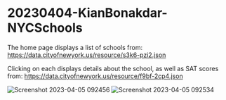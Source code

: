 # 20230404-KianBonakdar-NYCSchools

The home page displays a list of schools from: https://data.cityofnewyork.us/resource/s3k6-pzi2.json

Clicking on each displays details about the school, as well as SAT scores from: https://data.cityofnewyork.us/resource/f9bf-2cp4.json

![Screenshot 2023-04-05 092456](https://user-images.githubusercontent.com/56659828/230143921-5ab97460-37f2-4b83-ad9a-6b44b75105f9.png)
![Screenshot 2023-04-05 092534](https://user-images.githubusercontent.com/56659828/230143929-dc3c58d7-74ca-4159-b330-792285fac0b6.png)
